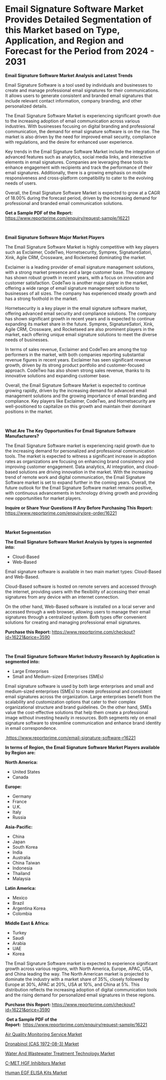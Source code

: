 <p><h1>Email Signature Software Market Provides Detailed Segmentation of this Market based on Type, Application, and Region and Forecast for the Period from 2024 - 2031</h1></p><p><strong>Email Signature Software Market Analysis and Latest Trends</strong></p>
<p><p>Email Signature Software is a tool used by individuals and businesses to create and manage professional email signatures for their communications. It allows users to generate consistent and branded email signatures that include relevant contact information, company branding, and other personalized details.</p><p>The Email Signature Software Market is experiencing significant growth due to the increasing adoption of email communication across various industries. With businesses focusing on digital branding and professional communication, the demand for email signature software is on the rise. The market is also driven by the need for improved email security, compliance with regulations, and the desire for enhanced user experience.</p><p>Key trends in the Email Signature Software Market include the integration of advanced features such as analytics, social media links, and interactive elements in email signatures. Companies are leveraging these tools to enhance engagement with recipients and track the performance of their email signatures. Additionally, there is a growing emphasis on mobile responsiveness and cross-platform compatibility to cater to the evolving needs of users.</p><p>Overall, the Email Signature Software Market is expected to grow at a CAGR of 18.00% during the forecast period, driven by the increasing demand for professional and branded email communication solutions.</p></p>
<p><strong>Get a Sample PDF of the Report:&nbsp;</strong> <a href="https://www.reportprime.com/enquiry/request-sample/16221">https://www.reportprime.com/enquiry/request-sample/16221</a></p>
<p>&nbsp;</p>
<p><strong>Email Signature Software Major Market Players</strong></p>
<p><p>The Email Signature Software Market is highly competitive with key players such as Exclaimer, CodeTwo, Hornetsecurity, Symprex, SignatureSatori, Xink, Agile CRM, Crossware, and Rocketseed dominating the market. </p><p>Exclaimer is a leading provider of email signature management solutions, with a strong market presence and a large customer base. The company has shown robust growth in recent years, with a focus on innovation and customer satisfaction. CodeTwo is another major player in the market, offering a wide range of email signature management solutions to businesses of all sizes. The company has experienced steady growth and has a strong foothold in the market. </p><p>Hornetsecurity is a key player in the email signature software market, offering advanced email security and compliance solutions. The company has shown significant growth in recent years and is expected to continue expanding its market share in the future. Symprex, SignatureSatori, Xink, Agile CRM, Crossware, and Rocketseed are also prominent players in the market, each offering unique email signature solutions to meet the diverse needs of businesses.</p><p>In terms of sales revenue, Exclaimer and CodeTwo are among the top performers in the market, with both companies reporting substantial revenue figures in recent years. Exclaimer has seen significant revenue growth, driven by its strong product portfolio and customer-focused approach. CodeTwo has also shown strong sales revenue, thanks to its innovative solutions and expanding customer base.</p><p>Overall, the Email Signature Software Market is expected to continue growing rapidly, driven by the increasing demand for advanced email management solutions and the growing importance of email branding and compliance. Key players like Exclaimer, CodeTwo, and Hornetsecurity are well-positioned to capitalize on this growth and maintain their dominant positions in the market.</p></p>
<p>&nbsp;</p>
<p><strong>What Are The Key Opportunities For Email Signature Software Manufacturers?</strong></p>
<p><p>The Email Signature Software market is experiencing rapid growth due to the increasing demand for personalized and professional communication tools. The market is expected to witness a significant increase in adoption rates as organizations are focusing on enhancing brand consistency and improving customer engagement. Data analytics, AI integration, and cloud-based solutions are driving innovation in the market. With the increasing trend of remote work and digital communication, the Email Signature Software market is set to expand further in the coming years. Overall, the future outlook for the Email Signature Software market remains positive, with continuous advancements in technology driving growth and providing new opportunities for market players.</p></p>
<p><strong>Inquire or Share Your Questions If Any Before Purchasing This Report:</strong> <a href="https://www.reportprime.com/enquiry/pre-order/16221">https://www.reportprime.com/enquiry/pre-order/16221</a></p>
<p>&nbsp;</p>
<p><strong>Market Segmentation</strong></p>
<p><strong>The Email Signature Software Market Analysis by types is segmented into:</strong></p>
<p><ul><li>Cloud-Based</li><li>Web-Based</li></ul></p>
<p><p>Email signature software is available in two main market types: Cloud-Based and Web-Based. </p><p>Cloud-Based software is hosted on remote servers and accessed through the internet, providing users with the flexibility of accessing their email signatures from any device with an internet connection. </p><p>On the other hand, Web-Based software is installed on a local server and accessed through a web browser, allowing users to manage their email signatures through a centralized system. Both types offer convenient solutions for creating and managing professional email signatures.</p></p>
<p><strong>Purchase this Report:&nbsp;</strong><a href="https://www.reportprime.com/checkout?id=16221&price=3590">https://www.reportprime.com/checkout?id=16221&price=3590</a></p>
<p>&nbsp;</p>
<p><strong>The Email Signature Software Market Industry Research by Application is segmented into:</strong></p>
<p><ul><li>Large Enterprises</li><li>Small and Medium-sized Enterprises (SMEs)</li></ul></p>
<p><p>Email signature software is used by both large enterprises and small and medium-sized enterprises (SMEs) to create professional and consistent email signatures across the organization. Large enterprises benefit from the scalability and customization options that cater to their complex organizational structure and brand guidelines. On the other hand, SMEs value the cost-effective solutions that help them create a professional image without investing heavily in resources. Both segments rely on email signature software to streamline communication and enhance brand identity in email correspondence.</p></p>
<p><a href="https://www.reportprime.com/email-signature-software-r16221">&nbsp;https://www.reportprime.com/email-signature-software-r16221</a></p>
<p><strong>In terms of Region, the Email Signature Software Market Players available by Region are:</strong></p>
<p>
    <p> <strong> North America: </strong>
        <ul>
            <li>United States</li>
            <li>Canada</li>
        </ul>
        </p> 
    <p> <strong> Europe: </strong>
        <ul>
            <li>Germany</li>
            <li>France</li>
            <li>U.K.</li>
            <li>Italy</li>
            <li>Russia</li>
        </ul>
        </p> 
    <p> <strong> Asia-Pacific: </strong>
        <ul>
            <li>China</li>
            <li>Japan</li>
            <li>South Korea</li>
            <li>India</li>
            <li>Australia</li>
            <li>China Taiwan</li>
            <li>Indonesia</li>
            <li>Thailand</li>
            <li>Malaysia</li>
        </ul>
        </p> 
    <p> <strong> Latin America: </strong>
        <ul>
            <li>Mexico</li>
            <li>Brazil</li>
            <li>Argentina Korea</li>
            <li>Colombia</li>
        </ul>
        </p> 
    <p> <strong> Middle East & Africa: </strong>
        <ul>
            <li>Turkey</li>
            <li>Saudi</li>
            <li>Arabia</li>
            <li>UAE</li>
            <li>Korea</li>
        </ul>
    </p>
    </p>
<p><p>The Email Signature Software market is expected to experience significant growth across various regions, with North America, Europe, APAC, USA, and China leading the way. The North American market is projected to dominate the industry with a market share of 35%, closely followed by Europe at 30%, APAC at 20%, USA at 10%, and China at 5%. This distribution reflects the increasing adoption of digital communication tools and the rising demand for personalized email signatures in these regions.</p></p>
<p><strong>Purchase this Report: </strong><a href="https://www.reportprime.com/checkout?id=16221&price=3590">https://www.reportprime.com/checkout?id=16221&price=3590</a></p>
<p>&nbsp;<strong>Get a Sample PDF of the Report:&nbsp;&nbsp;</strong><a href="https://www.reportprime.com/enquiry/request-sample/16221">https://www.reportprime.com/enquiry/request-sample/16221</a></p>
<p><strong></strong></p>
<p><p><a href="https://medium.com/@benjamin.james7456/deep-dive-into-the-air-quality-monitoring-service-market-itstrends-market-segmentation-and-eb4696d934d9">Air Quality Monitoring Service Market</a></p><p><a href="https://github.com/marloy8/Market-Research-Report-List-6/blob/main/dronabinol-cas-1972-08-3-market.md">Dronabinol (CAS 1972-08-3) Market</a></p><p><a href="https://medium.com/@amanda.slater3544357/water-and-wastewater-treatment-technology-market-outlook-complete-industry-analysis-2024-to-2031-a548d0960845">Water And Wastewater Treatment Technology Market</a></p><p><a href="https://github.com/WillieWoodard/Market-Research-Report-List-6/blob/main/c-met-hgf-inhibitors-market.md">C-MET HGF Inhibitors Market</a></p><p><a href="https://medium.com/@lavernacole31/human-egf-elisa-kits-market-indicators-market-size-regional-breakdown-market-player-analysis-e887627bf10b">Human EGF ELISA Kits Market</a></p></p>